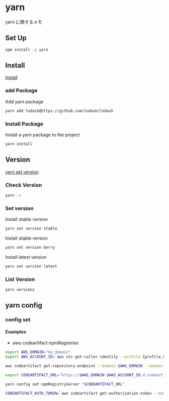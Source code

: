 # yarn

yarn に関するメモ

## Set Up

```sh
npm install -g yarn
```

## Install

[Install](https://yarnpkg.com/cli/install)

### add Package

Add yarn package

```sh
yarn add lodash@https://github.com/lodash/lodash
```

### Install Package

Install a yarn package to the project

```sh
yarn install
```

## Version

[yarn set version](https://yarnpkg.com/cli/set/version)

### Check Version

```sh
yarn -v
```

### Set version

Install stable version

```sh
yarn set version stable
```

Install stable version

```sh
yarn set version berry
```

Install latest version

```sh
yarn set version latest
```

### List Version

```sh
yarn versions
```

## yarn config

### config set

#### Examples

- aws codeartifact npmRegistries

```sh
export AWS_DOMAIN="my_domain"
export AWS_ACCOUNT_ID=`aws sts get-caller-identity --profile {profile_name} --query 'Account' --output text` &&  echo $AWS_ACCOUNT_ID
```

```sh
aws codeartifact get-repository-endpoint --domain $AWS_DOMAIN --domain-owner $AWS_ACCOUNT_ID --repository my_repo --format npm
```

```sh
export CODEARTIFACT_URL="https://$AWS_DOMAIN-$AWS_ACCOUNT_ID.d.codeartifact.region.amazonaws.com/npm/my_repo/"
```

```sh
yarn config set npmRegistryServer "$CODEARTIFACT_URL"
```

```sh
CODEARTIFACT_AUTH_TOKEN=`aws codeartifact get-authorization-token --domain $AWS_DOMAIN --domain-owner $AWS_ACCOUNT_ID --query authorizationToken --output text` && yarn config set 'npmRegistries["$CODEARTIFACT_URL"].npmAuthToken' "${CODEARTIFACT_AUTH_TOKEN}" && yarn config set 'npmRegistries["$CODEARTIFACT_URL"].npmAlwaysAuth' "true"
```
